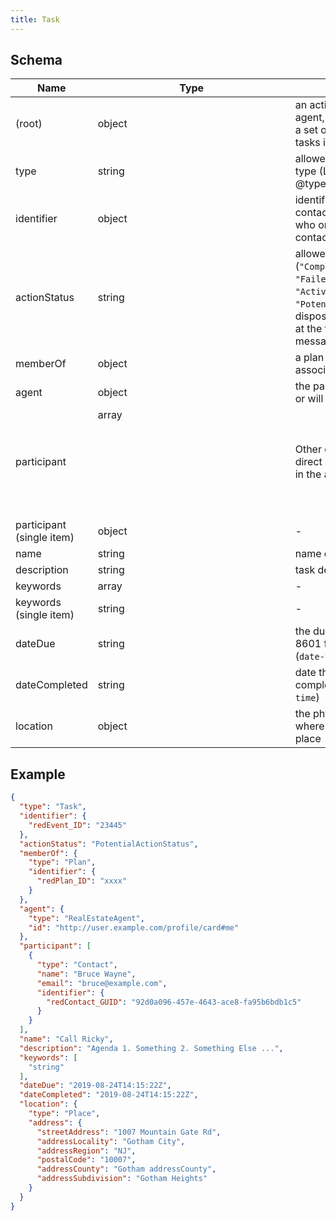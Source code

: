 ```yaml
---
title: Task
---
```

## Schema

| Name | Type | Description |
|---|---|---|
| (root) | object | an action assigned to an agent, typically as part of a set of interdependent tasks in a Plan |
| type | string | allowed (`"Task"`) The item type (Linked-Data @type) |
| identifier | object | identifier assigned to a contact by the vendor who originally created the contact |
| actionStatus | string | allowed (`"CompletedActionStatus"`, `"FailedActionStatus"`, `"ActiveActionStatus"`, `"PotentialActionStatus"`) disposition of the Action at the time of this action message. |
| memberOf | object | a plan the task is associated with |
| agent | object | the party who completed, or will complete the task |
| participant | array<object> | Other co-agents with a direct or indirect interest in the action. |
| participant (single item) | object | - |
| name | string | name or title |
| description | string | task detailed description |
| keywords | array<string> | - |
| keywords (single item) | string | - |
| dateDue | string | the due date-time (ISO 8601 formated) format (`date-time`) |
| dateCompleted | string | date the task was completed format (`date-time`) |
| location | object | the physical location where an event takes place |

## Example



```json
{
  "type": "Task",
  "identifier": {
    "redEvent_ID": "23445"
  },
  "actionStatus": "PotentialActionStatus",
  "memberOf": {
    "type": "Plan",
    "identifier": {
      "redPlan_ID": "xxxx"
    }
  },
  "agent": {
    "type": "RealEstateAgent",
    "id": "http://user.example.com/profile/card#me"
  },
  "participant": [
    {
      "type": "Contact",
      "name": "Bruce Wayne",
      "email": "bruce@example.com",
      "identifier": {
        "redContact_GUID": "92d0a096-457e-4643-ace8-fa95b6bdb1c5"
      }
    }
  ],
  "name": "Call Ricky",
  "description": "Agenda 1. Something 2. Something Else ...",
  "keywords": [
    "string"
  ],
  "dateDue": "2019-08-24T14:15:22Z",
  "dateCompleted": "2019-08-24T14:15:22Z",
  "location": {
    "type": "Place",
    "address": {
      "streetAddress": "1007 Mountain Gate Rd",
      "addressLocality": "Gotham City",
      "addressRegion": "NJ",
      "postalCode": "10007",
      "addressCounty": "Gotham addressCounty",
      "addressSubdivision": "Gotham Heights"
    }
  }
}
```
